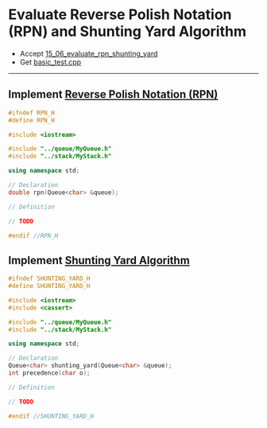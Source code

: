 # Evaluate Reverse Polish Notation (RPN) and Shunting Yard Algorithm

- Accept [15_06_evaluate_rpn_shunting_yard](https://classroom.github.com/a/ut75d0cP)
- Get [basic_test.cpp](basic_test.cpp)

---

## Implement [Reverse Polish Notation (RPN)](https://docs.google.com/document/d/1orxcAaCVnN6MvZJwNDrMLkUtBxyXppl5y6dVaAzYjmA/edit?usp=sharing)

```c++
#ifndef RPN_H
#define RPN_H

#include <iostream>

#include "../queue/MyQueue.h"
#include "../stack/MyStack.h"

using namespace std;

// Declaration
double rpn(Queue<char> &queue);

// Definition

// TODO

#endif //RPN_H
```


## Implement [Shunting Yard Algorithm](https://docs.google.com/document/d/1MAbJERpctca8mEh46BHBaSEpDREnuvHrVfwohcwrCck/edit?usp=sharing)

```c++
#ifndef SHUNTING_YARD_H
#define SHUNTING_YARD_H

#include <iostream>
#include <cassert>

#include "../queue/MyQueue.h"
#include "../stack/MyStack.h"

using namespace std;

// Declaration
Queue<char> shunting_yard(Queue<char> &queue);
int precedence(char o);

// Definition

// TODO

#endif //SHUNTING_YARD_H
```

